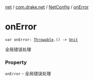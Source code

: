 [net](../../index.md) / [com.drake.net](../index.md) / [NetConfig](index.md) / [onError](./on-error.md)

# onError

`var onError: `[`Throwable`](https://kotlinlang.org/api/latest/jvm/stdlib/kotlin/-throwable/index.html)`.() -> `[`Unit`](https://kotlinlang.org/api/latest/jvm/stdlib/kotlin/-unit/index.html)

全局错误处理

### Property

`onError` - 全局错误处理